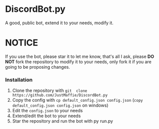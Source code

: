 # DiscordBot.py
A good, public bot, extend it to your needs, modify it.

# NOTICE
If you use the bot, please star it to let me know, that's all I ask, please **DO NOT** fork the repository to modify it to your needs, only fork it if you are going to be proposing changes.

### Installation
1. Clone the repository with `git  clone https://github.com/JustMaffie/DiscordBot.py`
2. Copy the config with `cp default_config.json config.json` (`copy default_config.json config.json` on windows)
3. Edit the `config.json` to your needs
4. Extend/edit the bot to your needs
5. Star the repository and run the bot with py run.py